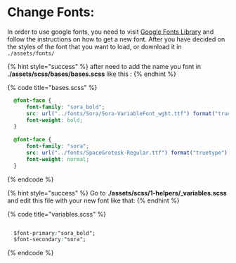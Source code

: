 # Change Fonts:

In order to use google fonts, you need to visit [Google Fonts Library](https://fonts.google.com/) and follow the instructions on how to get a new font. After you have decided on the styles of the font that you want to load, or download it in `./assets/fonts/` 

{% hint style="success" %}
after need to add the name you font in **./assets/scss/bases/bases.scss** like this :
{% endhint %}

{% code title="bases.scss" %}
```css
  @font-face {
      font-family: "sora_bold";
      src: url("../fonts/Sora/Sora-VariableFont_wght.ttf") format("truetype");
      font-weight: bold;
  }
                                
  @font-face {
      font-family: "sora";
      src: url("../fonts/SpaceGrotesk-Regular.ttf") format("truetype");
      font-weight: normal;
  } 
```
{% endcode %}

{% hint style="success" %}
Go to .**/assets/scss/1-helpers/\_variables.scss** and edit this file with your new font like that:
{% endhint %}

{% code title="variables.scss" %}
```css

  $font-primary:"sora_bold";
  $font-secondary:"sora";
```
{% endcode %}

